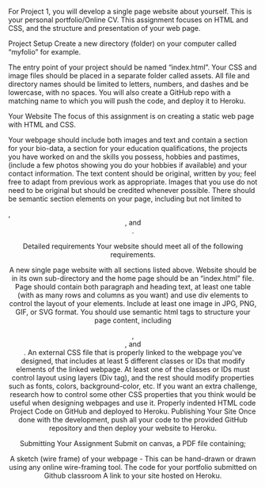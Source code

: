 For Project 1, you will develop a single page website about yourself. This is your personal portfolio/Online CV. This assignment focuses on HTML and CSS, and the structure and presentation of your web page.

Project Setup
Create a new directory (folder) on your computer called “myfolio” for example.

The entry point of your project should be named “index.html”. Your CSS and image files should be placed in a separate folder called assets. All file and directory names should be limited to letters, numbers, and dashes and be lowercase, with no spaces. You will also create a GitHub repo with a matching name to which you will push the code, and deploy it to Heroku. 

Your Website
The focus of this assignment is on creating a static web page with HTML and CSS. 

Your webpage should include both images and text and contain a section for your bio-data, a section for your education qualifications, the projects you have worked on and the skills you possess, hobbies and pastimes, (include a few photos showing you do your hobbies if available) and your contact information.  The text content should be original, written by you; feel free to adapt from previous work as appropriate. Images that you use do not need to be original but should be credited whenever possible.  There should be semantic section elements on your page, including but not limited to <main>, <header>, and <footer>.

Detailed requirements
Your website should meet all of the following requirements.

A new single page website with all sections listed above.
Website should be in its own sub-directory and the home page should be an “index.html” file.
Page should contain both paragraph and heading text, at least one table (with as many rows and columns as you want) and use div elements to control the layout of your elements.
Include at least one image in JPG, PNG, GIF, or SVG format.
You should use semantic html tags to structure your page content, including <main>, <header>, and <footer>.
An external CSS file that is properly linked to the webpage you've designed, that includes at least 5 different classes or IDs that modify elements of the linked webpage.
At least one of the classes or IDs must control layout using layers (Div tag), and the rest should modify properties such as fonts, colors, background-color, etc. If you want an extra challenge, research how to control some other CSS properties that you think would be useful when designing webpages and use it.
Properly indented HTML code
Project Code on GitHub and deployed to Heroku.
Publishing Your Site
Once done with the development, push all your code to the provided GitHub repository and then deploy your website to Heroku.

Submitting Your Assignment
Submit on canvas, a PDF file containing;

A sketch (wire frame) of your webpage - This can be hand-drawn or drawn using any online wire-framing tool.
The code for your portfolio submitted on Github classroom
A link to your site hosted on Heroku.
